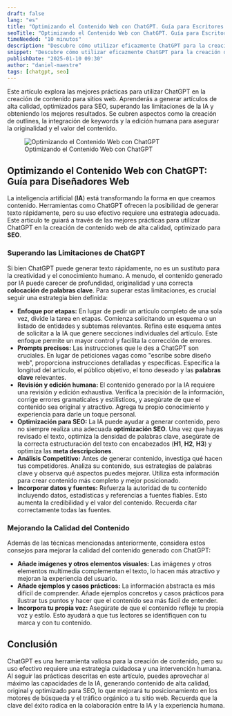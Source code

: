 ```yaml
---
draft: false
lang: "es"
title: "Optimizando el Contenido Web con ChatGPT. Guía para Escritores de Contenido"
seoTitle: "Optimizando el Contenido Web con ChatGPT. Guía para Escritores de Contenido"
timeNeeded: "10 minutos"
description: "Descubre cómo utilizar eficazmente ChatGPT para la creación de contenido web de alta calidad, optimizado para SEO.  Aprende a superar las limitaciones de la IA y generar artículos convincentes que atraigan tráfico orgánico."
snippet: "Descubre cómo utilizar eficazmente ChatGPT para la creación de contenido web de alta calidad, optimizado para SEO.  Aprende a superar las limitaciones de la IA y generar artículos convincentes que atraigan tráfico orgánico."
publishDate: "2025-01-10 09:30"
author: "daniel-maestre"
tags: [chatgpt, seo]
---
```


Este artículo explora las mejores prácticas para utilizar ChatGPT en la creación de contenido para sitios web. Aprenderás a generar artículos de alta calidad, optimizados para SEO, superando las limitaciones de la IA y obteniendo los mejores resultados. Se cubren aspectos como la creación de outlines, la integración de keywords y la edición humana para asegurar la originalidad y el valor del contenido.

<figure>
<img class="mx-auto" src="/blogImages/optimizar-contenido-escritura-con-chatgpt.webp" title="Optimizando el Contenido Web con ChatGPT" alt="Optimizando el Contenido Web con ChatGPT" loading="lazy"/>
<figcaption class="text-center">Optimizando el Contenido Web con ChatGPT<figcaption>
</figure>

## Optimizando el Contenido Web con ChatGPT: Guía para Diseñadores Web

La inteligencia artificial (**IA**) está transformando la forma en que creamos contenido. Herramientas como ChatGPT ofrecen la posibilidad de generar texto rápidamente, pero su uso efectivo requiere una estrategia adecuada. Este artículo te guiará a través de las mejores prácticas para utilizar ChatGPT en la creación de contenido web de alta calidad, optimizado para **SEO**.

### Superando las Limitaciones de ChatGPT

Si bien ChatGPT puede generar texto rápidamente, no es un sustituto para la creatividad y el conocimiento humano. A menudo, el contenido generado por IA puede carecer de profundidad, originalidad y una correcta **colocación de palabras clave**. Para superar estas limitaciones, es crucial seguir una estrategia bien definida:

- **Enfoque por etapas:** En lugar de pedir un artículo completo de una sola vez, divide la tarea en etapas. Comienza solicitando un esquema o un listado de entidades y subtemas relevantes. Refina este esquema antes de solicitar a la IA que genere secciones individuales del artículo. Este enfoque permite un mayor control y facilita la corrección de errores.
- **Prompts precisos:** Las instrucciones que le des a ChatGPT son cruciales. En lugar de peticiones vagas como "escribe sobre diseño web", proporciona instrucciones detalladas y específicas. Especifica la longitud del artículo, el público objetivo, el tono deseado y las **palabras clave** relevantes.
- **Revisión y edición humana:** El contenido generado por la IA requiere una revisión y edición exhaustiva. Verifica la precisión de la información, corrige errores gramaticales y estilísticos, y asegúrate de que el contenido sea original y atractivo. Agrega tu propio conocimiento y experiencia para darle un toque personal.
- **Optimización para SEO:** La IA puede ayudar a generar contenido, pero no siempre realiza una adecuada **optimización SEO**. Una vez que hayas revisado el texto, optimiza la densidad de palabras clave, asegúrate de la correcta estructuración del texto con encabezados (**H1**, **H2**, **H3**) y optimiza las **meta descripciones**.
- **Análisis Competitivo:** Antes de generar contenido, investiga qué hacen tus competidores. Analiza su contenido, sus estrategias de palabras clave y observa qué aspectos puedes mejorar. Utiliza esta información para crear contenido más completo y mejor posicionado.
- **Incorporar datos y fuentes:** Refuerza la autoridad de tu contenido incluyendo datos, estadísticas y referencias a fuentes fiables. Esto aumenta la credibilidad y el valor del contenido. Recuerda citar correctamente todas las fuentes.

### Mejorando la Calidad del Contenido

Además de las técnicas mencionadas anteriormente, considera estos consejos para mejorar la calidad del contenido generado con ChatGPT:

- **Añade imágenes y otros elementos visuales:** Las imágenes y otros elementos multimedia complementan el texto, lo hacen más atractivo y mejoran la experiencia del usuario.
- **Añade ejemplos y casos prácticos:** La información abstracta es más difícil de comprender. Añade ejemplos concretos y casos prácticos para ilustrar tus puntos y hacer que el contenido sea más fácil de entender.
- **Incorpora tu propia voz:** Asegúrate de que el contenido refleje tu propia voz y estilo. Esto ayudará a que tus lectores se identifiquen con tu marca y con tu contenido.

## Conclusión

ChatGPT es una herramienta valiosa para la creación de contenido, pero su uso efectivo requiere una estrategia cuidadosa y una intervención humana. Al seguir las prácticas descritas en este artículo, puedes aprovechar al máximo las capacidades de la IA, generando contenido de alta calidad, original y optimizado para SEO, lo que mejorará tu posicionamiento en los motores de búsqueda y el tráfico orgánico a tu sitio web. Recuerda que la clave del éxito radica en la colaboración entre la IA y la experiencia humana.
